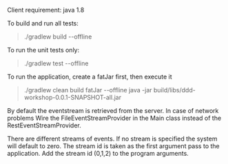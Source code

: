 Client requirement:
java 1.8

To build and run all tests:
> ./gradlew build --offline

To run the unit tests only:
> ./gradlew test --offline

To run the application, create a fatJar first, then execute it
> ./gradlew clean build fatJar --offline
> java -jar build/libs/ddd-workshop-0.0.1-SNAPSHOT-all.jar

By default the eventstream is retrieved from the server. In case of network problems Wire the FileEventStreamProvider 
in the Main class instead of the RestEventStreamProvider. 

There are different streams of events. If no stream is specified the system will default to zero. 
The stream id is taken as the first argument pass to the application.
Add the stream id (0,1,2) to the program arguments.
